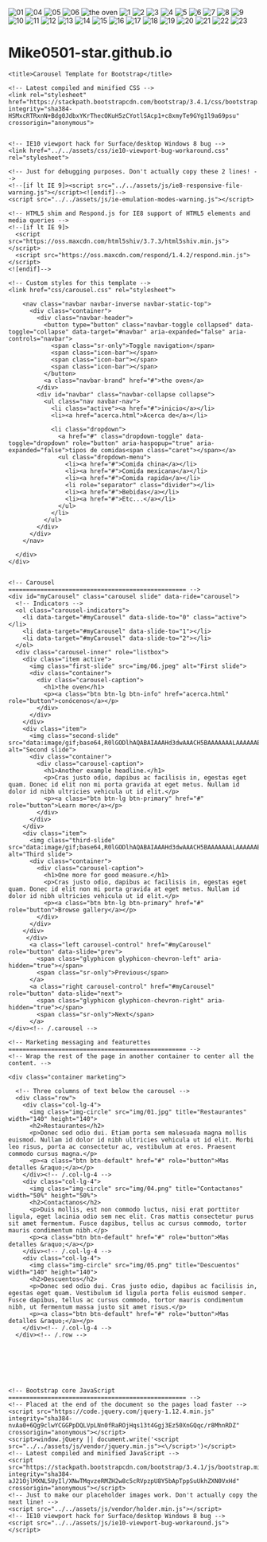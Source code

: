 
![01](https://user-images.githubusercontent.com/85809980/121794940-41a78380-cbd2-11eb-9107-3e8f72c6cdef.jpg)
![04](https://user-images.githubusercontent.com/85809980/121794941-42401a00-cbd2-11eb-8142-82b6c18365a4.png)
![05](https://user-images.githubusercontent.com/85809980/121794942-42d8b080-cbd2-11eb-81df-062bf1205f50.png)
![06](https://user-images.githubusercontent.com/85809980/121794943-42d8b080-cbd2-11eb-86a3-3aa342b1ae28.jpeg)
![the oven](https://user-images.githubusercontent.com/85809980/121794944-42d8b080-cbd2-11eb-9154-155f96733fb3.jpeg)
![1](https://user-images.githubusercontent.com/85809980/121794952-51bf6300-cbd2-11eb-84dd-02cca7bc585b.jpg)
![2](https://user-images.githubusercontent.com/85809980/121794953-5257f980-cbd2-11eb-9c67-6c1e39e9f781.jpg)
![3](https://user-images.githubusercontent.com/85809980/121794954-52f09000-cbd2-11eb-9cc2-b01532ce3b26.jpg)
![4](https://user-images.githubusercontent.com/85809980/121794955-52f09000-cbd2-11eb-8e9d-ffc5fa1988bc.jpg)
![5](https://user-images.githubusercontent.com/85809980/121794956-53892680-cbd2-11eb-8b6c-d2ded1af833c.jpg)
![6](https://user-images.githubusercontent.com/85809980/121794958-53892680-cbd2-11eb-8289-fdf3c0c1ba89.jpg)
![7](https://user-images.githubusercontent.com/85809980/121794959-5421bd00-cbd2-11eb-9ab9-5a71435efe52.jpg)
![8](https://user-images.githubusercontent.com/85809980/121794960-5421bd00-cbd2-11eb-9026-423e87b68ee2.jpg)
![9](https://user-images.githubusercontent.com/85809980/121794961-54ba5380-cbd2-11eb-8d29-9e9680ea1193.jpg)
![10](https://user-images.githubusercontent.com/85809980/121794962-54ba5380-cbd2-11eb-9b29-9e55af8bcdeb.jpg)
![11](https://user-images.githubusercontent.com/85809980/121794963-5552ea00-cbd2-11eb-9e32-e56898546df0.jpg)
![12](https://user-images.githubusercontent.com/85809980/121794964-5552ea00-cbd2-11eb-9dd6-b7b4e399b4a1.jpg)
![13](https://user-images.githubusercontent.com/85809980/121794965-55eb8080-cbd2-11eb-83da-23e4ea425adf.jpg)
![14](https://user-images.githubusercontent.com/85809980/121794966-55eb8080-cbd2-11eb-9343-41cf8704e85f.jpg)
![15](https://user-images.githubusercontent.com/85809980/121794967-56841700-cbd2-11eb-93db-067e1bc4f1ed.jpg)
![16](https://user-images.githubusercontent.com/85809980/121794968-56841700-cbd2-11eb-97bf-47d04d885cc0.jpg)
![17](https://user-images.githubusercontent.com/85809980/121794969-571cad80-cbd2-11eb-851d-321e8779dfb2.jpg)
![18](https://user-images.githubusercontent.com/85809980/121794970-57b54400-cbd2-11eb-8154-489e38b672e8.jpg)
![19](https://user-images.githubusercontent.com/85809980/121794971-57b54400-cbd2-11eb-9503-089b5a03d593.jpg)
![20](https://user-images.githubusercontent.com/85809980/121794972-584dda80-cbd2-11eb-9483-5422e0c7ca9e.jpg)
![21](https://user-images.githubusercontent.com/85809980/121794973-584dda80-cbd2-11eb-95a8-3b5c8e290dd4.jpg)
![22](https://user-images.githubusercontent.com/85809980/121794974-58e67100-cbd2-11eb-8ef4-cb3a377520a9.jpg)
![23](https://user-images.githubusercontent.com/85809980/121794975-58e67100-cbd2-11eb-91fb-1e61b2bafbeb.jpg)
# Mike0501-star.github.io

<!doctype html>
<html lang="en">
  <head>
    <meta charset="utf-8">
    <meta http-equiv="X-UA-Compatible" content="IE=edge">
    <meta name="viewport" content="width=device-width, initial-scale=1">
    <!-- The above 3 meta tags *must* come first in the head; any other head content must come *after* these tags -->
    <meta name="description" content="">
    <meta name="author" content="">
    <link rel="icon" href="../../favicon.ico">
    <link rel="canonical" href="https://getbootstrap.com/docs/3.4/examples/carousel/">

    <title>Carousel Template for Bootstrap</title>

    <!-- Latest compiled and minified CSS -->
    <link rel="stylesheet" href="https://stackpath.bootstrapcdn.com/bootstrap/3.4.1/css/bootstrap.min.css" integrity="sha384-HSMxcRTRxnN+Bdg0JdbxYKrThecOKuH5zCYotlSAcp1+c8xmyTe9GYg1l9a69psu" crossorigin="anonymous">
 

    <!-- IE10 viewport hack for Surface/desktop Windows 8 bug -->
    <link href="../../assets/css/ie10-viewport-bug-workaround.css" rel="stylesheet">

    <!-- Just for debugging purposes. Don't actually copy these 2 lines! -->
    <!--[if lt IE 9]><script src="../../assets/js/ie8-responsive-file-warning.js"></script><![endif]-->
    <script src="../../assets/js/ie-emulation-modes-warning.js"></script>

    <!-- HTML5 shim and Respond.js for IE8 support of HTML5 elements and media queries -->
    <!--[if lt IE 9]>
      <script src="https://oss.maxcdn.com/html5shiv/3.7.3/html5shiv.min.js"></script>
      <script src="https://oss.maxcdn.com/respond/1.4.2/respond.min.js"></script>
    <![endif]-->

    <!-- Custom styles for this template -->
    <link href="css/carousel.css" rel="stylesheet">
  </head>
<!-- NAVBAR
================================================== -->
  <body>
    <div class="navbar-wrapper">
      <div class="container">

        <nav class="navbar navbar-inverse navbar-static-top">
          <div class="container">
            <div class="navbar-header">
              <button type="button" class="navbar-toggle collapsed" data-toggle="collapse" data-target="#navbar" aria-expanded="false" aria-controls="navbar">
                <span class="sr-only">Toggle navigation</span>
                <span class="icon-bar"></span>
                <span class="icon-bar"></span>
                <span class="icon-bar"></span>
              </button>
              <a class="navbar-brand" href="#">the oven</a>
            </div>
            <div id="navbar" class="navbar-collapse collapse">
              <ul class="nav navbar-nav">
                <li class="active"><a href="#">inicio</a></li>
                <li><a href="acerca.html">Acerca de</a></li>
                
                <li class="dropdown">
                  <a href="#" class="dropdown-toggle" data-toggle="dropdown" role="button" aria-haspopup="true" aria-expanded="false">tipos de comidas<span class="caret"></span></a>
                  <ul class="dropdown-menu">
                    <li><a href="#">Comida china</a></li>
                    <li><a href="#">Comida mexicana</a></li>
                    <li><a href="#">Comida rapida</a></li>
                    <li role="separator" class="divider"></li>
                    <li><a href="#">Bebidas</a></li>
                    <li><a href="#">Etc...</a></li>
                  </ul>
                </li>
              </ul>
            </div>
          </div>
        </nav>

      </div>
    </div>


    <!-- Carousel
    ================================================== -->
    <div id="myCarousel" class="carousel slide" data-ride="carousel">
      <!-- Indicators -->
      <ol class="carousel-indicators">
        <li data-target="#myCarousel" data-slide-to="0" class="active"></li>
        <li data-target="#myCarousel" data-slide-to="1"></li>
        <li data-target="#myCarousel" data-slide-to="2"></li>
      </ol>
      <div class="carousel-inner" role="listbox">
        <div class="item active">
          <img class="first-slide" src="img/06.jpeg" alt="First slide">
          <div class="container">
            <div class="carousel-caption">
              <h1>the oven</h1>
              <p><a class="btn btn-lg btn-info" href="acerca.html" role="button">conócenos</a></p>
            </div>
          </div>
        </div>
        <div class="item">
          <img class="second-slide" src="data:image/gif;base64,R0lGODlhAQABAIAAAHd3dwAAACH5BAAAAAAALAAAAAABAAEAAAICRAEAOw==" alt="Second slide">
          <div class="container">
            <div class="carousel-caption">
              <h1>Another example headline.</h1>
              <p>Cras justo odio, dapibus ac facilisis in, egestas eget quam. Donec id elit non mi porta gravida at eget metus. Nullam id dolor id nibh ultricies vehicula ut id elit.</p>
              <p><a class="btn btn-lg btn-primary" href="#" role="button">Learn more</a></p>
            </div>
          </div>
        </div>
        <div class="item">
          <img class="third-slide" src="data:image/gif;base64,R0lGODlhAQABAIAAAHd3dwAAACH5BAAAAAAALAAAAAABAAEAAAICRAEAOw==" alt="Third slide">
          <div class="container">
            <div class="carousel-caption">
              <h1>One more for good measure.</h1>
              <p>Cras justo odio, dapibus ac facilisis in, egestas eget quam. Donec id elit non mi porta gravida at eget metus. Nullam id dolor id nibh ultricies vehicula ut id elit.</p>
              <p><a class="btn btn-lg btn-primary" href="#" role="button">Browse gallery</a></p>
            </div>
          </div>
        </div>
         </div>
          <a class="left carousel-control" href="#myCarousel" role="button" data-slide="prev">
            <span class="glyphicon glyphicon-chevron-left" aria-hidden="true"></span>
            <span class="sr-only">Previous</span>
          </a>
          <a class="right carousel-control" href="#myCarousel" role="button" data-slide="next">
            <span class="glyphicon glyphicon-chevron-right" aria-hidden="true"></span>
            <span class="sr-only">Next</span>
          </a>
    </div><!-- /.carousel -->

    <!-- Marketing messaging and featurettes
    ================================================== -->
    <!-- Wrap the rest of the page in another container to center all the content. -->

    <div class="container marketing">

      <!-- Three columns of text below the carousel -->
      <div class="row">
        <div class="col-lg-4">
          <img class="img-circle" src="img/01.jpg" title="Restaurantes" width="140" height="140">
          <h2>Restaurantes</h2>
          <p>Donec sed odio dui. Etiam porta sem malesuada magna mollis euismod. Nullam id dolor id nibh ultricies vehicula ut id elit. Morbi leo risus, porta ac consectetur ac, vestibulum at eros. Praesent commodo cursus magna.</p>
          <p><a class="btn btn-default" href="#" role="button">Mas detalles &raquo;</a></p>
        </div><!-- /.col-lg-4 -->
        <div class="col-lg-4">
          <img class="img-circle" src="img/04.png" title="Contactanos" width="50%" height="50%">
          <h2>Contactanos</h2>
          <p>Duis mollis, est non commodo luctus, nisi erat porttitor ligula, eget lacinia odio sem nec elit. Cras mattis consectetur purus sit amet fermentum. Fusce dapibus, tellus ac cursus commodo, tortor mauris condimentum nibh.</p>
          <p><a class="btn btn-default" href="#" role="button">Mas detalles &raquo;</a></p>
        </div><!-- /.col-lg-4 -->
        <div class="col-lg-4">
          <img class="img-circle" src="img/05.png" title="Descuentos" width="140" height="140">
          <h2>Descuentos</h2>
          <p>Donec sed odio dui. Cras justo odio, dapibus ac facilisis in, egestas eget quam. Vestibulum id ligula porta felis euismod semper. Fusce dapibus, tellus ac cursus commodo, tortor mauris condimentum nibh, ut fermentum massa justo sit amet risus.</p>
          <p><a class="btn btn-default" href="#" role="button">Mas detalles &raquo;</a></p>
        </div><!-- /.col-lg-4 -->
      </div><!-- /.row -->


     

     


    <!-- Bootstrap core JavaScript
    ================================================== -->
    <!-- Placed at the end of the document so the pages load faster -->
    <script src="https://code.jquery.com/jquery-1.12.4.min.js" integrity="sha384-nvAa0+6Qg9clwYCGGPpDQLVpLNn0fRaROjHqs13t4Ggj3Ez50XnGQqc/r8MhnRDZ" crossorigin="anonymous"></script>
    <script>window.jQuery || document.write('<script src="../../assets/js/vendor/jquery.min.js"><\/script>')</script>
    <!-- Latest compiled and minified JavaScript -->
    <script src="https://stackpath.bootstrapcdn.com/bootstrap/3.4.1/js/bootstrap.min.js" integrity="sha384-aJ21OjlMXNL5UyIl/XNwTMqvzeRMZH2w8c5cRVpzpU8Y5bApTppSuUkhZXN0VxHd" crossorigin="anonymous"></script>
    <!-- Just to make our placeholder images work. Don't actually copy the next line! -->
    <script src="../../assets/js/vendor/holder.min.js"></script>
    <!-- IE10 viewport hack for Surface/desktop Windows 8 bug -->
    <script src="../../assets/js/ie10-viewport-bug-workaround.js"></script>
  </body>
</html>
